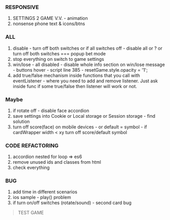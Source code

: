 ### RESPONSIVE
1. SETTINGS 2 GAME V.V. - animation
2. nonsense phone text & icons/btns

### ALL
1. disable - turn off both switches or if all switches off - disable all or ? or turn off both switches === popup bet mode
2. stop everything on switch to game settings
3. win/lose - all disabled - disable whole info section on win/lose message - buttons hover - script line 385 - resetGame.style.opacity = '1';
4. add true/false mechanism inside functions that you call with eventListener - where you need to add and remove listener. 
  Just ask inside func if some true/false then listener will work or not.

### Maybe
1. if rotate off - disable face accordion
2. save settings into Cookie or Local storage or Session storage - find solution
3. turn off score(face) on mobile devices - or default = symbol - if cardWrapper width < xy turn off score/default symbol

### CODE REFACTORING
1. accordion nested for loop => es6
2. remove unused ids and classes from html
3. check everything

### BUG
1. add time in different scenarios
2. ios sample - play() problem
3. if turn on/off switches (rotate/sound) - second card bug

> TEST GAME